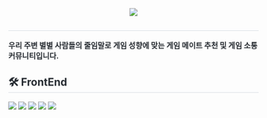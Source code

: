 
<div align= "center">
    <img src="https://capsule-render.vercel.app/api?type=waving&color=bfa0f8&height=180&text=우주별%20:%20우리%20주변%20별별%20사람들&animation=fadeIn&fontColor=ffffff&fontSize=40" />
    </div>
    <div style="text-align: left;"> 
    <h2 style="border-bottom: 1px solid #d8dee4; color: #282d33;">  </h2>  
    <div style="font-weight: 700; font-size: 15px; text-align: left; color: #282d33;"> 우리 주변 별별 사람들의 줄임말로 게임 성향에 맞는 게임 메이트 추천 및 게임 소통 커뮤니티입니다. </div> 
    </div>
<div style="text-align: left;">
    <h2 style="border-bottom: 1px solid #d8dee4; color: #282d33;"> 🛠️ FrontEnd </h2>
    <div style="margin: ; text-align: left;" "text-align: left;"> <img src="https://img.shields.io/badge/Figma-F24E1E?style=for-the-badge&logo=Figma&logoColor=white">
          <img src="https://img.shields.io/badge/Flutter-02569B?style=for-the-badge&logo=Flutter&logoColor=white">
          <img src="https://img.shields.io/badge/Next.js-000000?style=for-the-badge&logo=Next.js&logoColor=white">
          <img src="https://img.shields.io/badge/Node.js-339933?style=for-the-badge&logo=Node.js&logoColor=white">
          <img src="https://img.shields.io/badge/Tailwind CSS-06B6D4?style=for-the-badge&logo=Tailwind CSS&logoColor=white">
        </div>
    </div>
    
    

    
    
